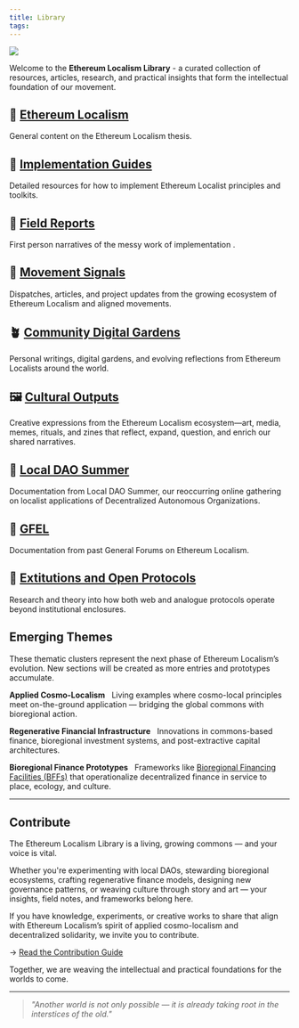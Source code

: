 ```yaml
---
title: Library
tags:
---
```

![](assets/library.png)

Welcome to the **Ethereum Localism Library** - a curated collection of resources, articles, research, and practical insights that form the intellectual foundation of our movement.

## 📁 [Ethereum Localism](library/Ethereum-Localism)
General content on the Ethereum Localism thesis.

## 📁 [Implementation Guides](library/Implementation-Guides)
Detailed resources for how to implement Ethereum Localist principles and toolkits.

## 📁 [Field Reports](library/Field-Reports)
First person narratives of the messy work of implementation .

## 📰 [Movement Signals](library/Movement-Signals)
Dispatches, articles, and project updates from the growing ecosystem of Ethereum Localism and aligned movements.

## 🪴 [Community Digital Gardens](library/Community-Digital-Gardens)  
Personal writings, digital gardens, and evolving reflections from Ethereum Localists around the world.

## 🖼️ [Cultural Outputs](resources/gallery)
Creative expressions from the Ethereum Localism ecosystem—art, media, memes, rituals, and zines that reflect, expand, question, and enrich our shared narratives.

## 📁 [Local DAO Summer](library/Local-DAO-Summer)
Documentation from Local DAO Summer, our reoccurring online gathering on localist applications of Decentralized Autonomous Organizations. 

## 📁 [GFEL](library/GFEL)
Documentation from past General Forums on Ethereum Localism.

## 📁 [Extitutions and Open Protocols](library/Extitutions-and-Open-Protocols)
Research and theory into how both web and analogue protocols operate beyond institutional enclosures.

## Emerging Themes

These thematic clusters represent the next phase of Ethereum Localism’s evolution. New sections will be created as more entries and prototypes accumulate.

**Applied Cosmo-Localism**  
Living examples where cosmo-local principles meet on-the-ground application — bridging the global commons with bioregional action.  

**Regenerative Financial Infrastructure**  
Innovations in commons-based finance, bioregional investment systems, and post-extractive capital architectures.  

**Bioregional Finance Prototypes**  
Frameworks like [Bioregional Financing Facilities (BFFs)](BioFi-Project.md) that operationalize decentralized finance in service to place, ecology, and culture.

---
## Contribute  

The Ethereum Localism Library is a living, growing commons — and your voice is vital.  

Whether you're experimenting with local DAOs, stewarding bioregional ecosystems, crafting regenerative finance models, designing new governance patterns, or weaving culture through story and art — your insights, field notes, and frameworks belong here.

If you have knowledge, experiments, or creative works to share that align with Ethereum Localism’s spirit of applied cosmo-localism and decentralized solidarity, we invite you to contribute.  

→ [Read the Contribution Guide](contribution-guide.md)  

Together, we are weaving the intellectual and practical foundations for the worlds to come.

---

> *"Another world is not only possible — it is already taking root in the interstices of the old."*